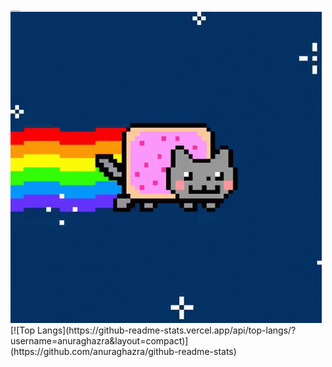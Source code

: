 <!DOCTYPE html>
<html lang="en">
<head>
    <meta charset="UTF-8">
    <meta http-equiv="X-UA-Compatible" content="IE=edge">
    <meta name="viewport" content="width=device-width, initial-scale=1.0">
    <link rel="preconnect" href="https://fonts.googleapis.com">
    <link rel="preconnect" href="https://fonts.gstatic.com" crossorigin>
    <link href="https://fonts.googleapis.com/css2?family=Open+Sans&display=swap" rel="stylesheet">
</head>
<body>
   
<div class='header'>
  <h1 style =" font-size: 10%; font-family: 'Open Sans', sans-serif;">My WebDev practicing</h1>
  <img src='https://github.com/KirillMoskow/WebDevPracticing/blob/main/20210505175821!NyanCat.gif'>
</div>
[![Top Langs](https://github-readme-stats.vercel.app/api/top-langs/?username=anuraghazra&layout=compact)](https://github.com/anuraghazra/github-readme-stats)

</body>
</html>

